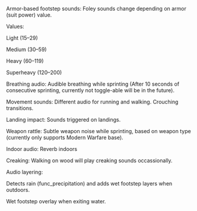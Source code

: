 Armor-based footstep sounds: Foley sounds change depending on armor (suit power) value.

Values:

Light (15–29)

Medium (30–59)

Heavy (60–119)

Superheavy (120–200)

Breathing audio: Audible breathing while sprinting (After 10 seconds of consecutive sprinting, currently not toggle-able will be in the future).

Movement sounds: Different audio for running and walking. Crouching transitions.

Landing impact: Sounds triggered on landings.

Weapon rattle: Subtle weapon noise while sprinting, based on weapon type (currently only supports Modern Warfare base).

Indoor audio: Reverb indoors

Creaking: Walking on wood will play creaking sounds occassionally.

Audio layering:

Detects rain (func_precipitation) and adds wet footstep layers when outdoors.

Wet footstep overlay when exiting water.
